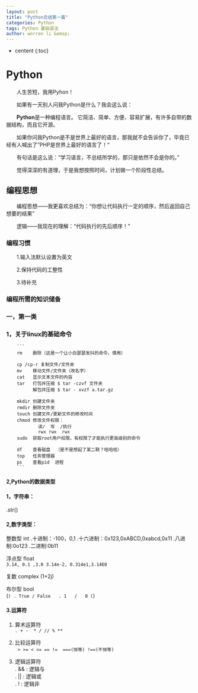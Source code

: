 ```yaml
---
layout: post
title: "Python总结第一篇"
categories: Python
tags: Python 基础语法
author: worren li &emsp;
---
```


* centent
{:toc}

# Python

&emsp;&emsp;人生苦短，我用Pyhon！

&emsp;&emsp;如果有一天别人问我Python是什么？我会这么说：

&emsp;&emsp;**Python**是一种编程语言。 它简洁、简单、方便、容易扩展，有许多自带的数据结构，而且它开源。

&emsp;&emsp;如果你问我Python是不是世界上最好的语言，那我就不会告诉你了，毕竟已经有人喊出了”PHP是世界上最好的语言了！“


&emsp;&emsp;有句话是这么说：“学习语言，不总结所学的，那只是依然不会是你的。”

&emsp;&emsp;觉得深深的有道理，于是我想按照时间，计划做一个阶段性总结。

## 编程思想

&emsp;&emsp;编程思想——我更喜欢总结为：“你想让代码执行一定的顺序，然后返回自己想要的结果”

&emsp;&emsp;逻辑——我现在的理解：“代码执行的先后顺序！”

### 编程习惯

&emsp;&emsp;1.输入法默认设置为英文

&emsp;&emsp;2.保持代码的工整性

&emsp;&emsp;3.待补充


### 编程所需的知识储备
###  一，第一类
### 1，关于linux的基础命令
		```
		rm    删除（这是一个让小白瑟瑟发抖的命令，慎用）
		
		cp /cp-r 复制文件/文件夹
		mv    移动文件/文件夹（改名字）
		cat   显示文本文件的内容
		tar   打包并压缩 $ tar -czvf 文件夹
			  解包并压缩 $ tar - xvzf a.tar.gz
		
		mkdir 创建文件夹
		rmdir 删除文件夹
		touch 创建文件/更新文件的修改时间
		chmod 修改文件权限：
				读/  写  /执行
				rwx rwx  rwx
		sudo  获取root用户权限，有权限了才能执行更高级别的命令
		
		df    查看磁盘  （是不是想起了某二联？哈哈哈）
		top   任务管理器
		ps    查看pid  进程
		```

#### 2,Python的数据类型  

#### 1，字符串：  
   .str()
#### 2,数字类型：
整数型 int 
   .十进制：-100，0,1
   .十六进制：0x123,0xABCD,0xabcd,0x11
   .八进制:0o123 
   .二进制:0b11
   
浮点型 float  
   `3.14, 0.1 ,3.0 3.14e-2, 0.314e1,3.14E0`  
   
复数 complex
   (1+2j)  
   
布尔型 bool  
(```)
. True / False  
. 1   /   0
(```)
#### 3.运算符  
1. 算术运算符  
   `. + -  * / // % **`

2. 比较运算符  
   ` > >= < <= == !=  ===(恒等) !==(不恒等)`

3. 逻辑运算符  
. && : 逻辑与  
. || : 逻辑或  
. !  : 逻辑非














 